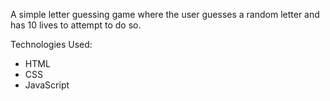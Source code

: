 A simple letter guessing game where the user guesses a random letter and has 10 lives to attempt to do so.

Technologies Used:
   - HTML
   - CSS
   - JavaScript

